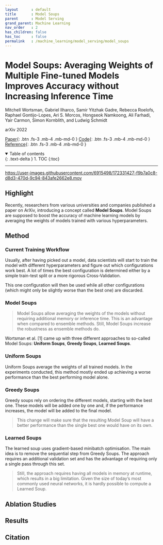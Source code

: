 ```yaml
---
layout      : default
title       : Model Soups
parent	    : Model Serving
grand_parent: Machine Learning
nav_order   : 2
has_children: false
has_toc     : false
permalink   : /machine_learning/model_serving/model_soups
---
```


# Model Soups: Averaging Weights of Multiple Fine-tuned Models Improves Accuracy without Increasing Inference Time

Mitchell Wortsman, Gabriel Ilharco, Samir Yitzhak Gadre, Rebecca Roelofs,
Raphael Gontijo-Lopes, Ari S. Morcos, Hongseok Namkoong, Ali Farhadi, Yair
Carmon, Simon Kornblith, and Ludwig Schmidt

arXiv 2022

[Paper](data/model_soups.pdf){: .btn .fs-3 .mb-4 .mb-md-0 }
[Code](https://github.com/Burf/ModelSoups){: .btn .fs-3 .mb-4 .mb-md-0 }
[Reference](https://medium.com/@sabrinaherbst/model-soups-for-higher-performing-models-1d4818126191){: .btn .fs-3 .mb-4 .mb-md-0 }

<details open markdown="block">
  <summary>Table of contents</summary>
  {: .text-delta }
  1. TOC
  {:toc}
</details>

---

https://user-images.githubusercontent.com/6915498/172331427-f9b7a0c8-d8d3-470d-9c94-843afe2662e8.mov

## Highlight

Recently, researchers from various universities and companies published a paper
on ArXiv, introducing a concept called **Model Soups**. Model Soups are supposed
to boost the accuracy of machine learning models by averaging the weights of
models trained with various hyperparameters.

## Method

### Current Training Workflow

Usually, after having picked out a model, data scientists will start to train
the model with different hyperparameters and figure out which configurations
work best. A lot of times the best configuration is determined either by a
simple train-test split or a more rigorous Cross-Validation.

This one configuration will then be used while all other configurations (which
might only be slightly worse than the best one) are discarded.

### Model Soups

> Model Soups allow averaging the weights of the models without requiring
> additional memory or inference time. This is an advantage when compared to
> ensemble methods. Still, Model Soups increase the robustness as ensemble
> methods do.

Wortsman et al. [1] came up with three different approaches to so-called Model
Soups: **Uniform Soups**, **Greedy Soups**, **Learned Soups**.

### Uniform Soups

Uniform Soups average the weights of all trained models. In the experiments
conducted, this method mostly ended up achieving a worse performance than the
best performing model alone.

### Greedy Soups

Greedy soups rely on ordering the different models, starting with the best one.
These models will be added one by one and, if the performance increases, the
model will be added to the final model.

> This change will make sure that the resulting Model Soup will have a better
> performance than the single best one would have on its own.

### Learned Soups

The learned soup uses gradient-based minibatch optimisation. The main idea is to
remove the sequential step from Greedy Soups. The approach requires an
additional validation set and has the advantage of requiring only a single pass
through this set.

> Still, the approach requires having all models in memory at runtime, which
> results in a big limitation. Given the size of today’s most commonly used
> neural networks, it is hardly possible to compute a Learned Soup.

## Ablation Studies

## Results

## Citation

